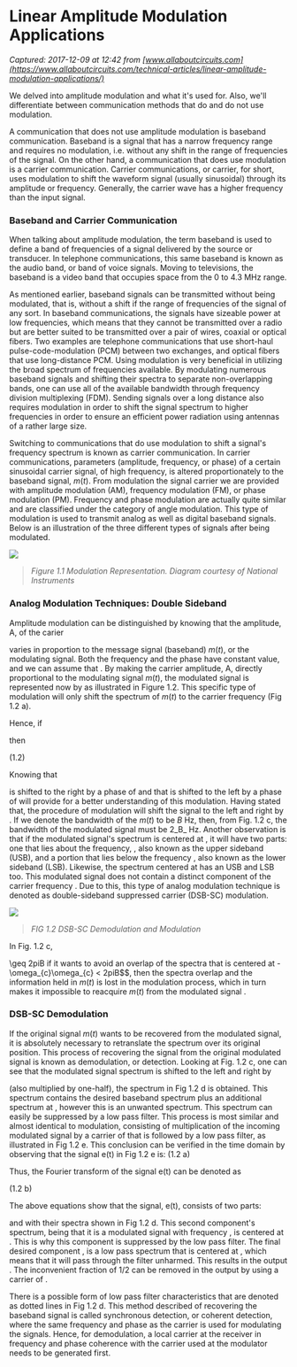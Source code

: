 # Linear Amplitude Modulation Applications

_Captured: 2017-12-09 at 12:42 from [www.allaboutcircuits.com](https://www.allaboutcircuits.com/technical-articles/linear-amplitude-modulation-applications/)_

We delved into amplitude modulation and what it's used for. Also, we'll differentiate between communication methods that do and do not use modulation.

A communication that does not use amplitude modulation is baseband communication. Baseband is a signal that has a narrow frequency range and requires no modulation, i.e. without any shift in the range of frequencies of the signal. On the other hand, a communication that does use modulation is a carrier communication. Carrier communications, or carrier, for short, uses modulation to shift the waveform signal (usually sinusoidal) through its amplitude or frequency. Generally, the carrier wave has a higher frequency than the input signal.

### Baseband and Carrier Communication

When talking about amplitude modulation, the term baseband is used to define a band of frequencies of a signal delivered by the source or transducer. In telephone communications, this same baseband is known as the audio band, or band of voice signals. Moving to televisions, the baseband is a video band that occupies space from the 0 to 4.3 MHz range.

As mentioned earlier, baseband signals can be transmitted without being modulated, that is, without a shift if the range of frequencies of the signal of any sort. In baseband communications, the signals have sizeable power at low frequencies, which means that they cannot be transmitted over a radio but are better suited to be transmitted over a pair of wires, coaxial or optical fibers. Two examples are telephone communications that use short-haul pulse-code-modulation (PCM) between two exchanges, and optical fibers that use long-distance PCM. Using modulation is very beneficial in utilizing the broad spectrum of frequencies available. By modulating numerous baseband signals and shifting their spectra to separate non-overlapping bands, one can use all of the available bandwidth through frequency division multiplexing (FDM). Sending signals over a long distance also requires modulation in order to shift the signal spectrum to higher frequencies in order to ensure an efficient power radiation using antennas of a rather large size.

Switching to communications that do use modulation to shift a signal's frequency spectrum is known as carrier communication. In carrier communications, parameters (amplitude, frequency, or phase) of a certain sinusoidal carrier signal, of high frequency, is altered proportionately to the baseband signal, _m_(_t_). From modulation the signal carrier we are provided with amplitude modulation (AM), frequency modulation (FM), or phase modulation (PM). Frequency and phase modulation are actually quite similar and are classified under the category of angle modulation. This type of modulation is used to transmit analog as well as digital baseband signals. Below is an illustration of the three different types of signals after being modulated.

![](https://www.allaboutcircuits.com/uploads/articles/389876717.jpg)

> _Figure 1.1 Modulation Representation. Diagram courtesy of National Instruments_

### Analog Modulation Techniques: Double Sideband 

Amplitude modulation can be distinguished by knowing that the amplitude, A, of the carier

varies in proportion to the message signal (baseband) _m_(_t_), or the modulating signal. Both the frequency and the phase have constant value, and we can assume that . By making the carrier amplitude, A, directly proportional to the modulating signal _m_(_t_), the modulated signal is represented now by as illustrated in Figure 1.2. This specific type of modulation will only shift the spectrum of _m_(_t_) to the carrier frequency (Fig 1.2 a).

Hence, if

then

(1.2)

Knowing that

is shifted to the right by a phase of and that is shifted to the left by a phase of will provide for a better understanding of this modulation. Having stated that, the procedure of modulation will shift the signal to the left and right by . If we denote the bandwidth of the _m_(_t_) to be _B_ Hz, then, from Fig. 1.2 c, the bandwidth of the modulated signal must be 2_B_ Hz. Another observation is that if the modulated signal's spectrum is centered at , it will have two parts: one that lies about the frequency, , also known as the upper sideband (USB), and a portion that lies below the frequency , also known as the lower sideband (LSB). Likewise, the spectrum centered at has an USB and LSB too. This modulated signal does not contain a distinct component of the carrier frequency . Due to this, this type of analog modulation technique is denoted as double-sideband suppressed carrier (DSB-SC) modulation.

![](https://www.allaboutcircuits.com/uploads/articles/Linear-Amplitude-Modulation_\(1\).jpg)

> _FIG 1.2 DSB-SC Demodulation and Modulation_

In Fig. 1.2 c,

\geq 2piB if it wants to avoid an overlap of the spectra that is centered at -\omega_{c}\omega_{c} < 2piB$$, then the spectra overlap and the information held in _m_(_t_) is lost in the modulation process, which in turn makes it impossible to reacquire _m_(_t_) from the modulated signal .

### DSB-SC Demodulation

If the original signal _m_(_t_) wants to be recovered from the modulated signal, it is absolutely necessary to retranslate the spectrum over its original position. This process of recovering the signal from the original modulated signal is known as demodulation, or detection. Looking at Fig. 1.2 c, one can see that the modulated signal spectrum is shifted to the left and right by

(also multiplied by one-half), the spectrum in Fig 1.2 d is obtained. This spectrum contains the desired baseband spectrum plus an additional spectrum at , however this is an unwanted spectrum. This spectrum can easily be suppressed by a low pass filter. This process is most similar and almost identical to modulation, consisting of multiplication of the incoming modulated signal by a carrier of that is followed by a low pass filter, as illustrated in Fig 1.2 e. This conclusion can be verified in the time domain by observing that the signal e(t) in Fig 1.2 e is: (1.2 a)

Thus, the Fourier transform of the signal e(t) can be denoted as

(1.2 b)

The above equations show that the signal, e(t), consists of two parts:

and with their spectra shown in Fig 1.2 d. This second component's spectrum, being that it is a modulated signal with frequency , is centered at . This is why this component is suppressed by the low pass filter. The final desired component , is a low pass spectrum that is centered at , which means that it will pass through the filter unharmed. This results in the output . The inconvenient fraction of 1/2 can be removed in the output by using a carrier of .

There is a possible form of low pass filter characteristics that are denoted as dotted lines in Fig 1.2 d. This method described of recovering the baseband signal is called synchronous detection, or coherent detection, where the same frequency and phase as the carrier is used for modulating the signals. Hence, for demodulation, a local carrier at the receiver in frequency and phase coherence with the carrier used at the modulator needs to be generated first.
